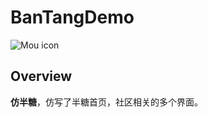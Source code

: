# BanTangDemo
![Mou icon](https://github.com/MrCieong/BanTangDemo/blob/master/Gif/pic01.gif)
## Overview
**仿半糖**，仿写了半糖首页，社区相关的多个界面。
